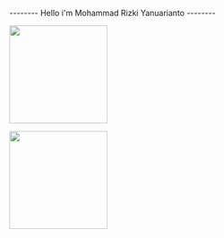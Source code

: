 -------- Hello i'm Mohammad Rizki Yanuarianto --------

<p align="left">
<a href="https://github.com/rianjanuarian">

  <img height="175em" src="https://github-readme-stats-eight-theta.vercel.app/api/top-langs/?username=rianjanuarian&layout=compact&langs_count=8&theme=dracula"/>

</a>
</p>
<p align="left">
<a href="https://github.com/rianjanuarian">

  <img height="175em" src="https://github-readme-stats-eight-theta.vercel.app/api?username=rianjanuarian&show_icons=true&theme=dracula&include_all_commits=true&count_private=true"/>
</a>
</p>
